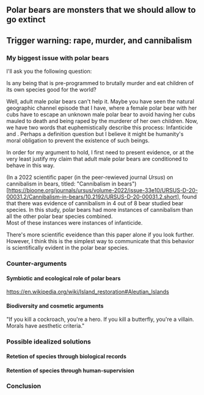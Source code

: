 ## Polar bears are monsters that we should allow to go extinct  

Trigger warning: rape, murder, and cannibalism
---

### My biggest issue with polar bears  

I'll ask you the following question:  

Is any being that is pre-programmed to brutally murder and eat children of its own species good for the world?  

Well, adult male polar bears can't help it. Maybe you have seen the natural geographic channel episode that I have,
where a female polar bear with her cubs have to escape an unknown male polar bear to avoid having her cubs mauled to death
and being raped by the murderer of her own children. Now, we have two words that euphemistically describe this process: Infanticide and .
Perhaps a definition question but I believe it might be humanity's moral obligation to prevent the existence of such beings.

In order for my argument to hold, I first need to present evidence, or at the very least justify my claim that
adult male polar bears are conditioned to behave in this way.  

(In a 2022 scientific paper (in the peer-rewieved journal _Ursus_) on cannibalism in bears, titled: "Cannibalism in bears")[https://bioone.org/journals/ursus/volume-2022/issue-33e10/URSUS-D-20-00031.2/Cannibalism-in-bears/10.2192/URSUS-D-20-00031.2.short], found that there was evidence of cannibalism in 4 out of 8 bear studied bear species. 
In this study, polar bears had more instances of cannibalism than all the other polar bear species combined.  
Most of these instances were instances of infanticide.  

There's more scientific eveidence than this paper alone if you look further. However, I think this is the simplest way to communicate that this behavior is
scientifically evident in the polar bear species.  

### Counter-arguments  

#### Symbiotic and ecological role of polar bears  

https://en.wikipedia.org/wiki/Island_restoration#Aleutian_Islands

#### Biodiversity and cosmetic arguments  

"If you kill a cockroach, you're a hero. If you kill a butterfly, you're a villain. Morals have aesthetic criteria."

### Possible idealized solutions  


#### Retetion of species through biological records  

#### Retention of species through human-supervision  

### Conclusion





